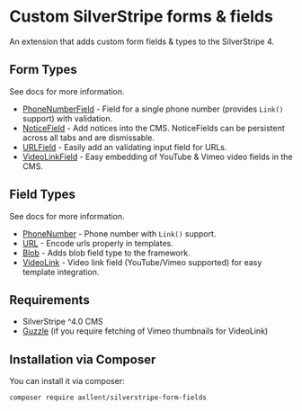 # Custom SilverStripe forms & fields

An extension that adds custom form fields & types to the SilverStripe 4.


## Form Types

See docs for more information.

- [PhoneNumberField](docs/en/PhoneNumberField.md) - Field for a single phone number (provides `Link()` support) with validation.
- [NoticeField](docs/en/NoticeField.md) - Add notices into the CMS. NoticeFields can be persistent across all tabs and are dismissable.
- [URLField](docs/en/URLField.md) - Easily add an validating input field for URLs.
- [VideoLinkField](docs/en/VideoLinkField.md) - Easy embedding of YouTube & Vimeo video fields in the CMS.


## Field Types

See docs for more information.

- [PhoneNumber](docs/en/URL.md) - Phone number with `Link()` support.
- [URL](docs/en/URL.md) - Encode urls properly in templates.
- [Blob](docs/en/Blob.md) - Adds blob field type to the framework.
- [VideoLink](docs/en/VideoLink.md) - Video link field (YouTube/Vimeo supported) for easy template integration.


## Requirements

- SilverStripe ^4.0 CMS
- [Guzzle](https://github.com/guzzle/guzzle) (if you require fetching of Vimeo thumbnails for VideoLink)


## Installation via Composer

You can install it via composer:

```
composer require axllent/silverstripe-form-fields
```
